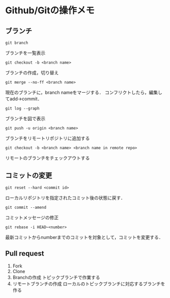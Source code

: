# Github/Gitの操作メモ
## ブランチ
```
git branch
```
ブランチを一覧表示
```
git checkout -b <branch name>
```
ブランチの作成，切り替え
```
git merge --no-ff <branch name>
```
現在のブランチに，branch nameをマージする．
コンフリクトしたら，編集してadd-\>commit．
```
git log --graph
```
ブランチを図で表示
```
git push -u origin <branch name>
```
ブランチをリモートリポジトリに追加する
```
git checkout -b <branch name> <branch name in remote repo>
```
リモートのブランチをチェックアウトする

## コミットの変更
```
git reset --hard <commit id>
```
ローカルリポジトリを指定されたコミット後の状態に戻す．
```
git commit --amend
```
コミットメッセージの修正
```
git rebase -i HEAD~<number>
```
最新コミットからnumberまでのコミットを対象として，コミットを変更する．

## Pull request
1. Fork
1. Clone
1. Branchの作成
トピックブランチで作業する
1. リモートブランチの作成
ローカルのトピックブランチに対応するブランチを作る
